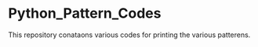 # Python_Pattern_Codes

This repository conataons various codes for printing the various patterens.
